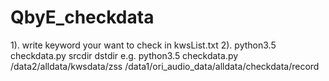 # QbyE_checkdata
 1). write keyword your want to check in kwsList.txt
 2). python3.5 checkdata.py srcdir dstdir
     e.g. python3.5 checkdata.py  /data2/alldata/kwsdata/zss /data1/ori_audio_data/alldata/checkdata/record
